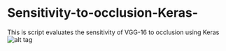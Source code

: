 # Sensitivity-to-occlusion-Keras-
This is script evaluates the sensitivity of VGG-16 to occlusion using Keras
![alt tag](http://url/to/img.png)
